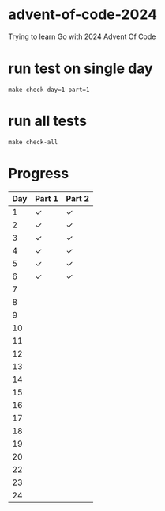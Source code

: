 # advent-of-code-2024

Trying to learn Go with 2024 Advent Of Code

# run test on single day

`make check day=1 part=1`

# run all tests

`make check-all`

# Progress

 Day | Part 1  | Part 2  
:----|:--------|:--------
 1   | &check; | &check; 
 2   | &check; | &check; 
 3   | &check; | &check; 
 4   | &check; | &check; 
 5   | &check; | &check; 
 6   | &check; | &check; 
 7   |         |
 8   |         |
 9   |         |
 10  |         |
 11  |         |
 12  |         |
 13  |         |
 14  |         |
 15  |         |
 16  |         |
 17  |         |
 18  |         |
 19  |         |
 20  |         |
 22  |         |
 23  |         |
 24  |         |  


